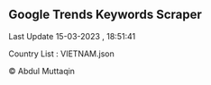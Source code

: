 

## Google Trends Keywords Scraper 
 
Last Update 15-03-2023 , 18:51:41

Country List :
VIETNAM.json



© Abdul Muttaqin 
